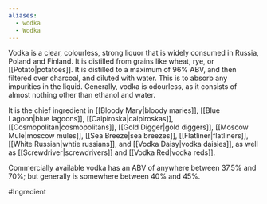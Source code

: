 ```yaml
---
aliases:
  - wodka
  - Wodka
---
```

Vodka is a clear, colourless, strong liquor that is widely consumed in Russia, Poland and Finland. It is distilled from grains like wheat, rye, or [[Potato|potatoes]]. It is distilled to a maximum of 96% ABV, and then filtered over charcoal, and diluted with water. This is to absorb any impurities in the liquid.
Generally, vodka is odourless, as it consists of almost nothing other than ethanol and water.

It is the chief ingredient in [[Bloody Mary|bloody maries]], [[Blue Lagoon|blue lagoons]], [[Caipiroska|caipiroskas]], [[Cosmopolitan|cosmopolitans]], [[Gold Digger|gold diggers]], [[Moscow Mule|moscow mules]], [[Sea Breeze|sea breezes]], [[Flatliner|flatliners]], [[White Russian|whtie russians]], and [[Vodka Daisy|vodka daisies]], as well as [[Screwdriver|screwdrivers]] and [[Vodka Red|vodka reds]].

Commercially available vodka has an ABV of anywhere between 37.5% and 70%; but generally is somewhere between 40% and 45%.


#Ingredient 